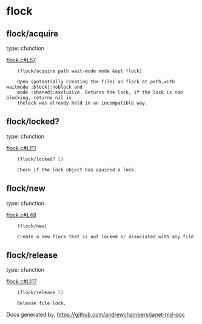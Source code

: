 # flock

## flock/acquire
type: cfunction

[flock.c#L57](flock.c#L57)

```
    (flock/acquire path wait-mode mode &opt flock)
    
    Open (potentially creating the file) an flock at path,with waitmode :block|:noblock and
    mode :shared|:exclusive. Returns the lock, if the lock is non blocking, returns nil is
    thelock was already held in an incompatible way.
```

## flock/locked?
type: cfunction

[flock.c#L111](flock.c#L111)

```
    (flock/locked? l)
    
    Check if the lock object has aquired a lock.
```

## flock/new
type: cfunction

[flock.c#L48](flock.c#L48)

```
    (flock/new)
    
    Create a new flock that is not locked or associated with any file.
```

## flock/release
type: cfunction

[flock.c#L117](flock.c#L117)

```
    (flock/release l)
    
    Release file lock.
```


Docs generated by: https://github.com/andrewchambers/janet-md-doc
